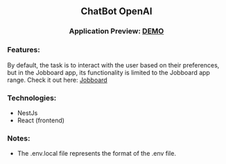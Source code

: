 <h2 align='center'>ChatBot OpenAI</h2>

<h3 align='center'>Application Preview: <a href="https://chatbot-open-ai-theta.vercel.app/">DEMO</a></h3>
<h3>Features:</h3>

By default, the task is to interact with the user based on their preferences, but in the Jobboard app, its functionality is limited to the Jobboard app range. Check it out here: <a href="https://jobboard-pi.vercel.app/dashboard">Jobboard</a></h3>

<h3>Technologies:</h3>

- NestJs
- React (frontend)

<h3>Notes:</h3>

- The .env.local file represents the format of the .env file.
